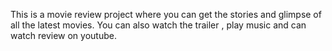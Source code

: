 This is a movie review project where you can get the stories and glimpse of all the latest movies.
You can also watch the trailer , play music and can watch review on youtube.